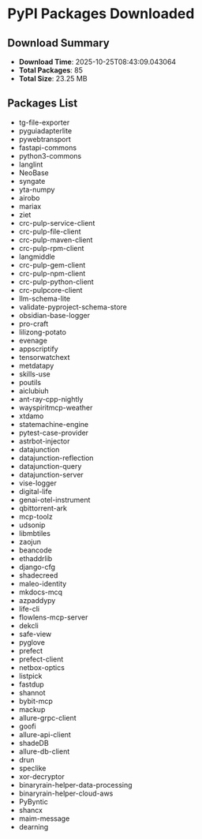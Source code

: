 # PyPI Packages Downloaded

## Download Summary
- **Download Time**: 2025-10-25T08:43:09.043064
- **Total Packages**: 85
- **Total Size**: 23.25 MB

## Packages List
- tg-file-exporter
- pyguiadapterlite
- pywebtransport
- fastapi-commons
- python3-commons
- langlint
- NeoBase
- syngate
- yta-numpy
- airobo
- mariax
- ziet
- crc-pulp-service-client
- crc-pulp-file-client
- crc-pulp-maven-client
- crc-pulp-rpm-client
- langmiddle
- crc-pulp-gem-client
- crc-pulp-npm-client
- crc-pulp-python-client
- crc-pulpcore-client
- llm-schema-lite
- validate-pyproject-schema-store
- obsidian-base-logger
- pro-craft
- lilizong-potato
- evenage
- appscriptify
- tensorwatchext
- metdatapy
- skills-use
- poutils
- aiclubiuh
- ant-ray-cpp-nightly
- wayspiritmcp-weather
- xtdamo
- statemachine-engine
- pytest-case-provider
- astrbot-injector
- datajunction
- datajunction-reflection
- datajunction-query
- datajunction-server
- vise-logger
- digital-life
- genai-otel-instrument
- qbittorrent-ark
- mcp-toolz
- udsonip
- libmbtiles
- zaojun
- beancode
- ethaddrlib
- django-cfg
- shadecreed
- maleo-identity
- mkdocs-mcq
- azpaddypy
- life-cli
- flowlens-mcp-server
- dekcli
- safe-view
- pyglove
- prefect
- prefect-client
- netbox-optics
- listpick
- fastdup
- shannot
- bybit-mcp
- mackup
- allure-grpc-client
- goofi
- allure-api-client
- shadeDB
- allure-db-client
- drun
- speclike
- xor-decryptor
- binaryrain-helper-data-processing
- binaryrain-helper-cloud-aws
- PyByntic
- shancx
- maim-message
- dearning
